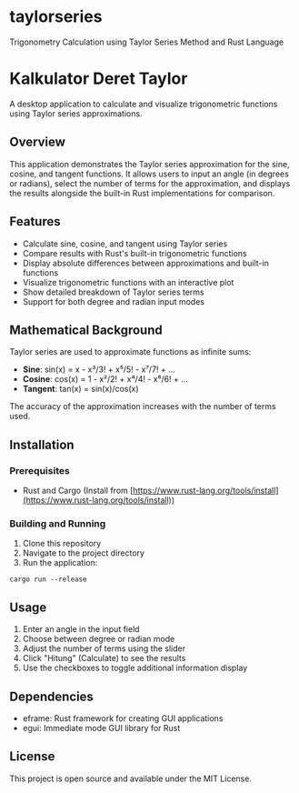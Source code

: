 # taylorseries
Trigonometry Calculation using Taylor Series Method and Rust Language

# Kalkulator Deret Taylor

A desktop application to calculate and visualize trigonometric functions using Taylor series approximations.

## Overview

This application demonstrates the Taylor series approximation for the sine, cosine, and tangent functions. It allows users to input an angle (in degrees or radians), select the number of terms for the approximation, and displays the results alongside the built-in Rust implementations for comparison.

## Features

- Calculate sine, cosine, and tangent using Taylor series
- Compare results with Rust's built-in trigonometric functions
- Display absolute differences between approximations and built-in functions
- Visualize trigonometric functions with an interactive plot
- Show detailed breakdown of Taylor series terms
- Support for both degree and radian input modes

## Mathematical Background

Taylor series are used to approximate functions as infinite sums:

- **Sine**: sin(x) = x - x³/3! + x⁵/5! - x⁷/7! + ...
- **Cosine**: cos(x) = 1 - x²/2! + x⁴/4! - x⁶/6! + ...
- **Tangent**: tan(x) = sin(x)/cos(x)

The accuracy of the approximation increases with the number of terms used.

## Installation

### Prerequisites

- Rust and Cargo (Install from [https://www.rust-lang.org/tools/install](https://www.rust-lang.org/tools/install))

### Building and Running

1. Clone this repository
2. Navigate to the project directory
3. Run the application:

```
cargo run --release
```

## Usage

1. Enter an angle in the input field
2. Choose between degree or radian mode
3. Adjust the number of terms using the slider
4. Click "Hitung" (Calculate) to see the results
5. Use the checkboxes to toggle additional information display

## Dependencies

- eframe: Rust framework for creating GUI applications
- egui: Immediate mode GUI library for Rust

## License

This project is open source and available under the MIT License.
